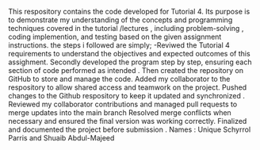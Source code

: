 This respository contains the code developed for Tutorial 4. Its purpose is to demonstrate my understanding of the concepts and programming techniques covered in the tutorial /lectures , including problem-solving , coding implemention, and testing based on the given assignment instructions.
the steps i followed are simply;
-Reviwed the Tutorial 4 requirements to understand the objectives and expected outcomes of this assighment.
Secondly developed the program step by step, ensuring each section of code performed as intended .
Then created the repository on GitHub to store and manage the code.
Added my collaborator to the respository to allow shared access and teamwork on the project.
Pushed changes to the Github respository to keep it updated and synchronized . 
Reviewed my collaborator contributions and managed pull requests to merge updates into the main branch 
Resolved merge conflicts when necessary and ensured the final version was working correctly.
Finalized and documented the project before submission .
Names : Unique Schyrrol Parris and Shuaib Abdul-Majeed

